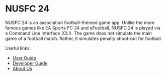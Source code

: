 # NUSFC 24

NUSFC 24 is an association football-themed game app. Unlike the more famous games like EA Sports FC 24 and eFootball,
NUSFC 24 is played via a Command Line Interface (CLI). The game does not simulate the main game of a football match.
Rather, it simulates penalty shoot-out for football.

Useful links:
* [User Guide](UserGuide.md)
* [Developer Guide](DeveloperGuide.md)
* [About Us](AboutUs.md)
